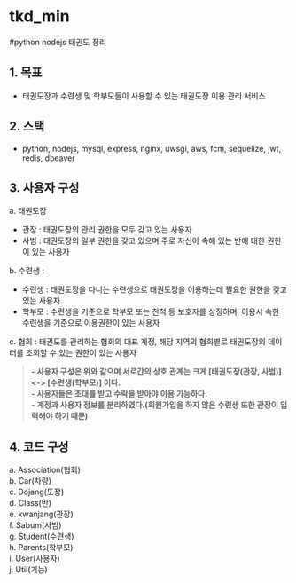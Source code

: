 # tkd_min

#python nodejs 태권도 정리

## 1. 목표
 - 태권도장과 수련생 및 학부모들이 사용할 수 있는 태권도장 이용 관리 서비스

## 2. 스택
 - python, nodejs, mysql, express, nginx, uwsgi, aws, fcm, sequelize, jwt, redis, dbeaver

## 3. 사용자 구성
 a. 태권도장
  - 관장 : 태권도장의 관리 권한을 모두 갖고 있는 사용자
  - 사범 : 태권도장의 일부 권한을 갖고 있으며 주로 자신이 속해 있는 반에 대한 권한이 있는 사용자
 
 b. 수련생 :
  - 수련생 : 태권도장을 다니는 수련생으로 태권도장을 이용하는데 필요한 권한을 갖고 있는 사용자
  - 학부모 : 수련생을 기준으로 학부모 또는 친척 등 보호자를 상징하며, 이용시 속한 수련생을 기준으로 이용권한이 있는 사용자
 
 c. 협회 : 태권도를 관리하는 협회의 대표 계정, 해당 지역의 협회별로 태권도장의 데이터를 조회할 수 있는 권한이 있는 사용자 
 
 > **- 사용자 구성은 위와 같으며 서로간의 상호 관계는 크게 [태권도장(관장, 사범)] <-> [수련생(학부모)] 이다.**</br>
 > **- 사용자들은 초대를 받고 수락을 받아야 이용 가능하다.**</br>
 > **- 계정과 사용자 정보를 분리하였다.(회원가입을 하지 않은 수련생 또한 관장이 입력해야 하기 때문)**</br>

## 4. 코드 구성
 a. Association(협회)</br>
 b. Car(차량)</br>
 c. Dojang(도장)</br>
 d. Class(반)</br>
 e. kwanjang(관장)</br>
 f. Sabum(사범)</br>
 g. Student(수련생)</br>
 h. Parents(학부모)</br>
 i. User(사용자)</br>
 j. Util(기능)</br>
